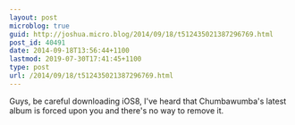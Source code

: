 ```yaml
---
layout: post
microblog: true
guid: http://joshua.micro.blog/2014/09/18/t512435021387296769.html
post_id: 40491
date: 2014-09-18T13:56:44+1100
lastmod: 2019-07-30T17:41:45+1100
type: post
url: /2014/09/18/t512435021387296769.html
---
```

Guys, be careful downloading iOS8, I've heard that Chumbawumba's latest album is forced upon you and there's no way to remove it.
